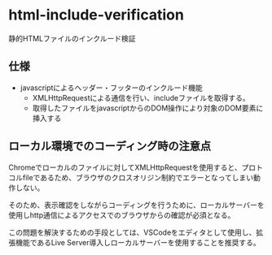 # html-include-verification

静的HTMLファイルのインクルード検証

## 仕様

- javascriptによるヘッダー・フッターのインクルード機能
  - XMLHttpRequestによる通信を行い、includeファイルを取得する。
  - 取得したファイルをjavascriptからのDOM操作により対象のDOM要素に挿入する

## ローカル環境でのコーディング時の注意点

Chromeでローカルのファイルに対してXMLHttpRequestを使用すると、プロトコルfileであるため、ブラウザのクロスオリジン制約でエラーとなってしまい動作しない。

そのため、表示確認をしながらコーディングを行うために、ローカルサーバーを使用しhttp通信によるアクセスでのブラウザからの確認が必須となる。

この問題を解決するための手段としては、VSCodeをエディタとして使用し、拡張機能であるLive Server導入しローカルサーバーを使用することを推奨する。


